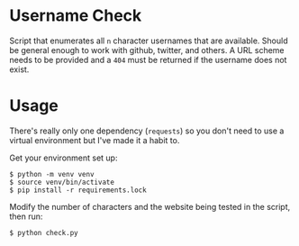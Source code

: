 # Username Check

Script that enumerates all `n` character usernames that are available. Should be general enough to work with github, twitter, and others. A URL scheme needs to be provided and a `404` must be returned if the username does not exist.

# Usage

There's really only one dependency (`requests`) so you don't need to use a virtual environment but I've made it a habit to.

Get your environment set up:

```
$ python -m venv venv
$ source venv/bin/activate
$ pip install -r requirements.lock
```

Modify the number of characters and the website being tested in the script, then run:

```
$ python check.py
```
